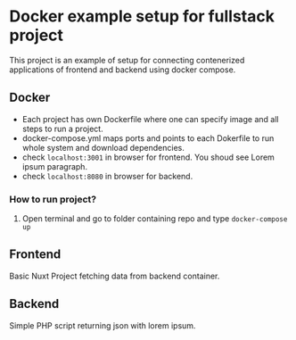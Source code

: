 # Docker example setup for fullstack project

This project is an example of setup for connecting contenerized applications of frontend and backend using docker compose.

## Docker

- Each project has own Dockerfile where one can specify image and all steps to run a project.
- docker-compose.yml maps ports and points to each Dokerfile to run whole system and download dependencies.
- check `localhost:3001` in browser for frontend. You shoud see Lorem ipsum paragraph.
- check `localhost:8080` in browser for backend.

### How to run project?

1. Open terminal and go to folder containing repo and type `docker-compose up`

## Frontend

Basic Nuxt Project fetching data from backend container.

## Backend

Simple PHP script returning json with lorem ipsum.
